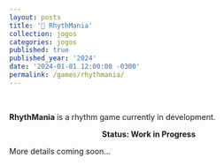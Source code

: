 ```yaml
---
layout: posts
title: '🥁 RhythMania'
collection: jogos
categories: jogos
published: true
published_year: '2024'
date: '2024-01-01 12:00:00 -0300'
permalink: /games/rhythmania/
---
```


<div style="text-align:justify">
<p>⠀</p>
<p><b>RhythMania</b> is a rhythm game currently in development.</p>
<p style="text-align:center"><b>Status: Work in Progress</b></p>
<p>More details coming soon...</p>
</div> 